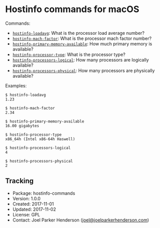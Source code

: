 # Hostinfo commands for macOS

Commands:

* [`hostinfo-loadavg`](hostinfo-loadavg): What is the processor load average number?
* [`hostinfo-mach-factor`](hostinfo-mach-factor): What is the processor mach factor number?
* [`hostinfo-primary-memory-available`](hostinfo-primary-memory-available): How much primary memory is available?
* [`hostinfo-processor-type`](hostinfo-processor-type): What is the processor type?
* [`hostinfo-processors-logical`](hostinfo-processors-logical): How many processors are logically available?
* [`hostinfo-processors-physical`](hostinfo-processors-physical): How many processors are physically available?

Examples:

    $ hostinfo-loadavg
    1.23

    $ hostinfo-mach-factor
    2.34

    $ hostinfo-primary-memory-available
    16.00 gigabytes

    $ hostinfo-processor-type
    x86_64h (Intel x86-64h Haswell)

    $ hostinfo-processors-logical
    4

	$ hostinfo-processors-physical
	2


## Tracking

  * Package: hostinfo-commands
  * Version: 1.0.0
  * Created: 2017-11-01
  * Updated: 2017-11-02
  * License: GPL
  * Contact: Joel Parker Henderson (joel@joelparkerhenderson.com)

